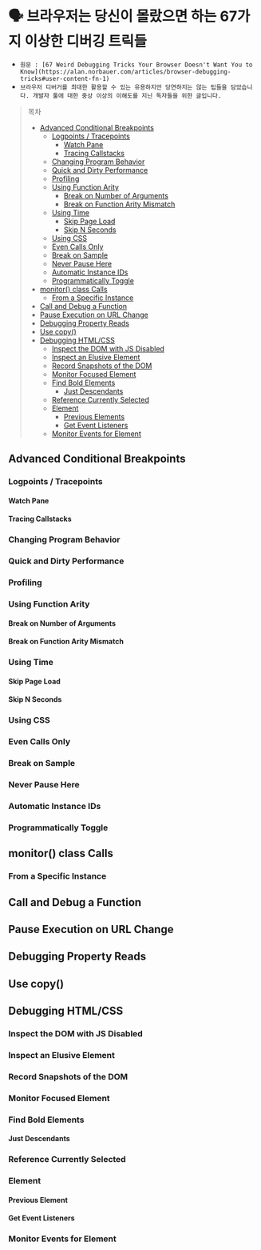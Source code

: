 # 🗣️ 브라우저는 당신이 몰랐으면 하는 67가지 이상한 디버깅 트릭들


- `원문 : [67 Weird Debugging Tricks Your Browser Doesn't Want You to Know](https://alan.norbauer.com/articles/browser-debugging-tricks#user-content-fn-1)`
- `브라우저 디버거를 최대한 활용할 수 있는 유용하지만 당연하지는 않는 팁들을 담았습니다. 개발자 툴에 대한 중상 이상의 이해도를 지닌 독자들을 위한 글입니다.`

> 목차
>
> - [Advanced Conditional Breakpoints](https://github.com/Pyotato/Daily_FE_article/blob/main/debugging/67_debugging_tricks.md#1)
>   - [Logpoints / Tracepoints](https://github.com/Pyotato/Daily_FE_article/blob/main/debugging/67_debugging_tricks.md#1-1)
>     - [Watch Pane](https://github.com/Pyotato/Daily_FE_article/blob/main/debugging/67_debugging_tricks.md#1-1-1)
>     - [Tracing Callstacks](https://github.com/Pyotato/Daily_FE_article/blob/main/debugging/67_debugging_tricks.md#1-1-2)
>   - [Changing Program Behavior](https://github.com/Pyotato/Daily_FE_article/blob/main/debugging/67_debugging_tricks.md#1-2)
>   - [Quick and Dirty Performance](https://github.com/Pyotato/Daily_FE_article/blob/main/debugging/67_debugging_tricks.md#1-3)
>   - [Profiling](https://github.com/Pyotato/Daily_FE_article/blob/main/debugging/67_debugging_tricks.md#1-4)
>   - [Using Function Arity](https://github.com/Pyotato/Daily_FE_article/blob/main/debugging/67_debugging_tricks.md#1-5)
>     - [Break on Number of Arguments](https://github.com/Pyotato/Daily_FE_article/blob/main/debugging/67_debugging_tricks.md#1-5-1)
>     - [Break on Function Arity Mismatch](https://github.com/Pyotato/Daily_FE_article/blob/main/debugging/67_debugging_tricks.md#1-5-2)
>   - [Using Time](https://github.com/Pyotato/Daily_FE_article/blob/main/debugging/67_debugging_tricks.md#1-6)
>     - [Skip Page Load](https://github.com/Pyotato/Daily_FE_article/blob/main/debugging/67_debugging_tricks.md#1-6-1)
>     - [Skip N Seconds](https://github.com/Pyotato/Daily_FE_article/blob/main/debugging/67_debugging_tricks.md#1-7-1)
>   - [Using CSS](https://github.com/Pyotato/Daily_FE_article/blob/main/debugging/67_debugging_tricks.md#1-7)
>   - [Even Calls Only](https://github.com/Pyotato/Daily_FE_article/blob/main/debugging/67_debugging_tricks.md#1-8)
>   - [Break on Sample](https://github.com/Pyotato/Daily_FE_article/blob/main/debugging/67_debugging_tricks.md#1-9)
>   - [Never Pause Here](https://github.com/Pyotato/Daily_FE_article/blob/main/debugging/67_debugging_tricks.md#1-10)
>   - [Automatic Instance IDs](https://github.com/Pyotato/Daily_FE_article/blob/main/debugging/67_debugging_tricks.md#1-11)
>   - [Programmatically Toggle](https://github.com/Pyotato/Daily_FE_article/blob/main/debugging/67_debugging_tricks.md#1-12)
> - [monitor() class Calls](https://github.com/Pyotato/Daily_FE_article/blob/main/debugging/67_debugging_tricks.md#2)
>   - [From a Specific Instance](https://github.com/Pyotato/Daily_FE_article/blob/main/debugging/67_debugging_tricks.md#2-1)
> - [Call and Debug a Function](https://github.com/Pyotato/Daily_FE_article/blob/main/debugging/67_debugging_tricks.md#3)
> - [Pause Execution on URL Change](https://github.com/Pyotato/Daily_FE_article/blob/main/debugging/67_debugging_tricks.md#4)
> - [Debugging Property Reads](https://github.com/Pyotato/Daily_FE_article/blob/main/debugging/67_debugging_tricks.md#5)
> - [Use copy()](https://github.com/Pyotato/Daily_FE_article/blob/main/debugging/67_debugging_tricks.md#6)
> - [Debugging HTML/CSS](https://github.com/Pyotato/Daily_FE_article/blob/main/debugging/67_debugging_tricks.md#7)
>   - [Inspect the DOM with JS Disabled](https://github.com/Pyotato/Daily_FE_article/blob/main/debugging/67_debugging_tricks.md#7-1)
>   - [Inspect an Elusive Element](https://github.com/Pyotato/Daily_FE_article/blob/main/debugging/67_debugging_tricks.md#7-2)
>   - [Record Snapshots of the DOM](https://github.com/Pyotato/Daily_FE_article/blob/main/debugging/67_debugging_tricks.md#7-3)
>   - [Monitor Focused Element](https://github.com/Pyotato/Daily_FE_article/blob/main/debugging/67_debugging_tricks.md#7-4)
>   - [Find Bold Elements](https://github.com/Pyotato/Daily_FE_article/blob/main/debugging/67_debugging_tricks.md#7-5)
>     - [Just Descendants](https://github.com/Pyotato/Daily_FE_article/blob/main/debugging/67_debugging_tricks.md#7-5-1)
>   - [Reference Currently Selected](https://github.com/Pyotato/Daily_FE_article/blob/main/debugging/67_debugging_tricks.md#7-6)
>   - [Element](https://github.com/Pyotato/Daily_FE_article/blob/main/debugging/67_debugging_tricks.md#7-7)
>     - [Previous Elements](https://github.com/Pyotato/Daily_FE_article/blob/main/debugging/67_debugging_tricks.md#7-7-1)
>     - [Get Event Listeners](https://github.com/Pyotato/Daily_FE_article/blob/main/debugging/67_debugging_tricks.md#7-7-2)
>   - [Monitor Events for Element](https://github.com/Pyotato/Daily_FE_article/blob/main/debugging/67_debugging_tricks.md#7-8)

<h2 id="1">Advanced Conditional Breakpoints</h2>

<h3 id="1-1">Logpoints / Tracepoints</h3>
<h4 id="1-1-1">Watch Pane</h4>
<h4 id="1-1-2">Tracing Callstacks</h4>
<h3 id="1-2">Changing Program Behavior</h3>
<h3 id="1-3">Quick and Dirty Performance</h3>
<h3 id="1-4">Profiling</h3>
<h3 id="1-5">Using Function Arity</h3>
<h4 id="1-5-1">Break on Number of Arguments</h4>
<h4 id="1-5-2">Break on Function Arity Mismatch</h4>
<h3 id="1-6">Using Time</h3>
<h4 id="1-6-1">Skip Page Load</h4>
<h4 id="1-6-2">Skip N Seconds</h4>
<h3 id="1-7">Using CSS</h3>
<h3 id="1-8">Even Calls Only</h3>
<h3 id="1-9">Break on Sample</h3>
<h3 id="1-10">Never Pause Here</h3>
<h3 id="1-11">Automatic Instance IDs</h3>
<h3 id="1-12">Programmatically Toggle</h3>
<h2 id="2">monitor() class Calls</h2>
<h3 id="2-1">From a Specific Instance</h3>
<h2 id="3">Call and Debug a Function</h2>
<h2 id="4">Pause Execution on URL Change</h2>
<h2 id="5">Debugging Property Reads</h2>
<h2 id="6">Use copy()</h2>
<h2 id="7">Debugging HTML/CSS</h2>
<h3 id="7-1">Inspect the DOM with JS Disabled</h3>
<h3 id="7-2">Inspect an Elusive Element</h3>
<h3 id="7-3">Record Snapshots of the DOM</h3>
<h3 id="7-4">Monitor Focused Element</h3>
<h3 id="7-5">Find Bold Elements</h3>
<h4 id="7-5-1">Just Descendants</h4>
<h3 id="7-6">Reference Currently Selected</h3>
<h3 id="7-7">Element</h3>
<h4 id="7-7-1">Previous Element</h4>
<h4 id="7-7-2">Get Event Listeners</h4>
<h3 id="7-8">Monitor Events for Element</h3>
